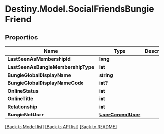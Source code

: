 # Destiny.Model.SocialFriendsBungieFriend

## Properties

Name | Type | Description | Notes
------------ | ------------- | ------------- | -------------
**LastSeenAsMembershipId** | **long** |  | [optional] 
**LastSeenAsBungieMembershipType** | **int** |  | [optional] 
**BungieGlobalDisplayName** | **string** |  | [optional] 
**BungieGlobalDisplayNameCode** | **int?** |  | [optional] 
**OnlineStatus** | **int** |  | [optional] 
**OnlineTitle** | **int** |  | [optional] 
**Relationship** | **int** |  | [optional] 
**BungieNetUser** | [**UserGeneralUser**](UserGeneralUser.md) |  | [optional] 

[[Back to Model list]](../README.md#documentation-for-models) [[Back to API list]](../README.md#documentation-for-api-endpoints) [[Back to README]](../README.md)

